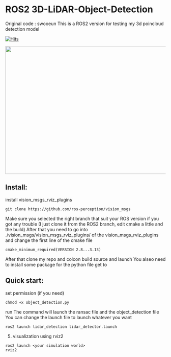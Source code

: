 # ROS2 3D-LiDAR-Object-Detection

Original code : swooeun
This is a ROS2 version for testing my 3d poincloud detection model

[![Hits](https://hits.seeyoufarm.com/api/count/incr/badge.svg?url=https%3A%2F%2Fgithub.com%2FSeungw0o%2F3D-LiDAR-Object-Detection&count_bg=%2379C83D&title_bg=%23555555&icon=&icon_color=%23E7E7E7&title=hits&edge_flat=false)](https://hits.seeyoufarm.com)

<center><img src="" width="600" height="400"></center>

## Install:

install vision_msgs_rviz_plugins
```
git clone https://github.com/ros-perception/vision_msgs
```
Make sure you selected the right branch that suit your ROS version if you got any trouble 
(I just clone it from the ROS2 branch, edit cmake a little and the build)
After that you need to go into ./vision_msgs/vision_msgs_rviz_plugins/ of the vision_msgs_rviz_plugins and change the first line of the cmake file
```
cmake_minimum_required(VERSION 2.8...3.13)
```
After that clone my repo and colcon build source and launch
You alseo need to install some package for the python file get to 


## Quick start:
set permission (if you need) <br/>
```
chmod +x object_detection.py
```

run
The command will launch the ransac file and the object_detection file 
You can change the launch file to launch whatever you want
```
ros2 launch lidar_detection lidar_detector.launch
```

5. visualization using rviz2
```
ros2 launch <your simulation world>
rviz2 
```


